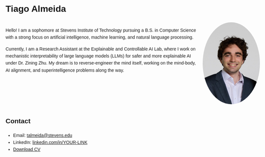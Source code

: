 <!DOCTYPE html>
<html lang="en">
<head>
  <meta charset="UTF-8">
  <title>Tiago Almeida</title>
  <link href="https://fonts.googleapis.com/css2?family=Orbitron:wght@400;700&display=swap" rel="stylesheet">
  <style>
    body {
      font-family: 'Orbitron', sans-serif;
      max-width: 800px;
      margin: auto;
      padding: 20px;
      line-height: 1.6;
    }
    img {
      border-radius: 50%;
    }
    .container {
      display: flex;
      flex-wrap: wrap;
      align-items: flex-start;
    }
    .text { flex: 1; }
    .image { margin-left: 20px; }
  </style>
</head>
<body>
  <h1>Tiago Almeida</h1>
  <div class="container">
    <div class="text">
      <p>Hello! I am a sophomore at Stevens Institute of Technology pursuing a B.S. in Computer Science with a strong focus on artificial intelligence, machine learning, and natural language processing.</p>
      <p>Currently, I am a Research Assistant at the Explainable and Controllable AI Lab, where I work on mechanistic interpretability of large language models (LLMs) for safer and more explainable AI under Dr. Zining Zhu. My dream is to reverse-engineer the mind itself, working on the mind-body, AI alignment, and superintelligence problems along the way.</p>
    </div>
    <div class="image">
      <img src="tiago_profile.jpeg" alt="Tiago Almeida" width="180">
    </div>
  </div>

  <h2>Contact</h2>
  <ul>
    <li>Email: <a href="mailto:talmeida@stevens.edu">talmeida@stevens.edu</a></li>
    <li>LinkedIn: <a href="https://linkedin.com/in/YOUR-LINK">linkedin.com/in/YOUR-LINK</a></li>
    <li><a href="Tiago_Almeida_CV.pdf">Download CV</a></li>
  </ul>
</body>
</html>


